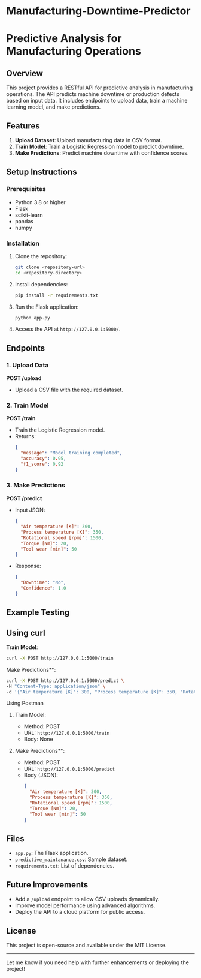 # Manufacturing-Downtime-Predictor

# Predictive Analysis for Manufacturing Operations

## Overview
This project provides a RESTful API for predictive analysis in manufacturing operations. The API predicts machine downtime or production defects based on input data. It includes endpoints to upload data, train a machine learning model, and make predictions.

## Features
1. **Upload Dataset**: Upload manufacturing data in CSV format.
2. **Train Model**: Train a Logistic Regression model to predict downtime.
3. **Make Predictions**: Predict machine downtime with confidence scores.

## Setup Instructions
### Prerequisites
- Python 3.8 or higher
- Flask
- scikit-learn
- pandas
- numpy

### Installation
1. Clone the repository:
   ```bash
   git clone <repository-url>
   cd <repository-directory>
   ```
2. Install dependencies:
   ```bash
   pip install -r requirements.txt
   ```
3. Run the Flask application:
   ```bash
   python app.py
   ```
4. Access the API at `http://127.0.0.1:5000/`.

## Endpoints
### 1. Upload Data
**POST /upload**
- Upload a CSV file with the required dataset.

### 2. Train Model
**POST /train**
- Train the Logistic Regression model.
- Returns:
  ```json
  {
    "message": "Model training completed",
    "accuracy": 0.95,
    "f1_score": 0.92
  }
  ```

### 3. Make Predictions
**POST /predict**
- Input JSON:
  ```json
  {
    "Air temperature [K]": 300,
    "Process temperature [K]": 350,
    "Rotational speed [rpm]": 1500,
    "Torque [Nm]": 20,
    "Tool wear [min]": 50
  }
  ```
- Response:
  ```json
  {
    "Downtime": "No",
    "Confidence": 1.0
  }
  ```

## Example Testing
 ## Using curl
**Train Model**:
```bash
curl -X POST http://127.0.0.1:5000/train
```
Make Predictions**:
```bash
curl -X POST http://127.0.0.1:5000/predict \
-H "Content-Type: application/json" \
-d '{"Air temperature [K]": 300, "Process temperature [K]": 350, "Rotational speed [rpm]": 1500, "Torque [Nm]": 20, "Tool wear [min]": 50}'
```

 Using Postman
1. Train Model:
   - Method: POST
   - URL: `http://127.0.0.1:5000/train`
   - Body: None

2. Make Predictions**:
   - Method: POST
   - URL: `http://127.0.0.1:5000/predict`
   - Body (JSON):
     ```json
     {
       "Air temperature [K]": 300,
       "Process temperature [K]": 350,
       "Rotational speed [rpm]": 1500,
       "Torque [Nm]": 20,
       "Tool wear [min]": 50
     }
     ```

## Files
- `app.py`: The Flask application.
- `predictive_maintanance.csv`: Sample dataset.
- `requirements.txt`: List of dependencies.

## Future Improvements
- Add a `/upload` endpoint to allow CSV uploads dynamically.
- Improve model performance using advanced algorithms.
- Deploy the API to a cloud platform for public access.

## License
This project is open-source and available under the MIT License.

---
Let me know if you need help with further enhancements or deploying the project!

